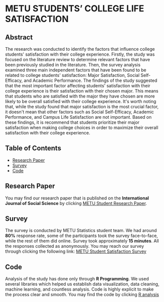 # METU STUDENTS’ COLLEGE LIFE SATISFACTION

## Abstract

The research was conducted to identify the factors that influence college students' satisfaction with their  college  experience.  Firstly,  the  study  was  focused  on  the  literature  review  to  determine relevant  factors  that  have  been  previously  studied  in  the  literature.  Then,  the  survey  analysis examined three main independent factors that have been found to be related to college students' satisfaction: Major Satisfaction, Social Self-Efficacy, and Academic Performance. The findings of the study suggested that the most important factor affecting students' satisfaction with their college experience is their satisfaction with their chosen major. This means that students who are satisfied with  the  major  they  have  chosen  are  more  likely  to  be  overall  satisfied  with  their  college experience. It's worth noting that, while the study found that major satisfaction is the most crucial factor, it doesn't mean that other factors such as Social Self-Efficacy, Academic Performance, and Campus Life Satisfaction are not important. Based on these findings, it is recommend that students prioritize their major satisfaction when making college choices in order to maximize their overall satisfaction with their college experience.

## Table of Contents

- [Research Paper](#Research-Paper)
- [Survey](#Survey)
- [Code](#Code)

## Research Paper
You may find our research paper that is published on the **International Journal of Social Science** by clicking [METU Student Research Paper](https://furkandanisman.github.io/METU_Student_Satisfaction/HTML/METU-Student-Satisfaction-Paper.html). 

## Survey
The survey is conducted by METU Statistics student team. We had around **80%** response rate, some of the participants took the survey face-to-face, while the rest of them did online. Survey took approximately **15 minutes**. All the responses collected as anonymously. You may reach our survey through clicking the following link:
[METU Student Satisfaction Survey](https://furkandanisman.github.io/METU_Student_Satisfaction/HTML/METU-Student-Satisfaction-Survey.html)

## Code
Analysis of the study has done only through **R Programming**. We used several libraries which helped us establish data visualization, data cleaning, machine learning, and countless analysis. Code is highly explicit to make the process clear and smooth. You may find the code by clicking [R analysis](https://github.com/FurkanDanisman/METU_Student_Satisfaction/blob/main/Code/METU-Student-Satisfaction-Code.R)



